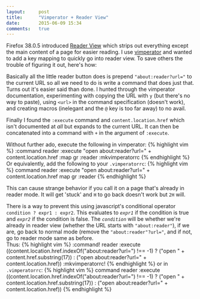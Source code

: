 ```yaml
---
layout:     post
title:      "Vimperator + Reader View"
date:       2015-06-09 15:34
comments:   true
---
```


Firefox 38.0.5 introduced [Reader View](https://support.mozilla.org/en-US/kb/enjoy-clutter-free-web-pages-reader-view) 
which strips out everything except the main content of a page for easier 
reading.  I use [vimperator](http://www.vimperator.org/vimperator/) and wanted 
to add a key mapping to quickly go into reader view.  To save others the trouble
of figuring it out, here's how: 

Basically all the little reader button does is prepend `"about:reader?url="` to 
the current URL so all we need to do is write a command that does just that. 
Turns out it's easier said than done.  I hunted through the vimperator 
documentation, experimenting with copying the URL with `y` (but there's no way 
to paste), using `<url>` in the command specification (doesn't work), and 
creating macros (inelegant and the `@` key is too far away) to no avail.  

Finally I found the `:execute` command and `content.location.href` which isn't 
documented at *all* but expands to the current URL.  It can then be concatenated
into a command with `+` in the argument of `:execute`.  

Without further ado, execute the following in vimperator: 
{% highlight vim %}
:command reader :execute "open about:reader?url=" + content.location.href
:map gr :reader<CR>
:mkvimperatorrc
{% endhighlight %}
Or equivalently, add the following to your `.vimperatorrc`: 
{% highlight vim %}
command reader :execute "open about:reader?url=" + content.location.href
map gr :reader<Return>
{% endhighlight %}

This can cause strange behavior if you call it on a page that's already in 
reader mode.  It will get 'stuck' and `H` to go back doesn't work but `2H` will.

There is a way to prevent this using javascript's conditional operator
`condition ? expr1 : expr2`.  This evaluates to *`expr1`* if the condition is 
true and *`expr2`* if the condition is false.  The *`condition`* will be 
whether we're already in reader view (whether the URL starts with 
`"about:reader"`), if we are, go back to normal mode (remove the 
`"about:reader"?url="`, and if not, go to reader mode same as before.  
Thus: 
{% highlight vim %}
:command! reader :execute ((content.location.href.indexOf("about:reader?url=") !== -1) ? ("open " + content.href.substring(17)) : ("open about:reader?url=" + content.location.href))
:mkvimperatorrc!
{% endhighlight %}
or in `.vimperatorrc`: 
{% highlight vim %}
command reader :execute ((content.location.href.indexOf("about:reader?url=") !== -1) ? ("open " + content.location.href.substring(17)) : ("open about:reader?url=" + content.location.href))
{% endhighlight %}
